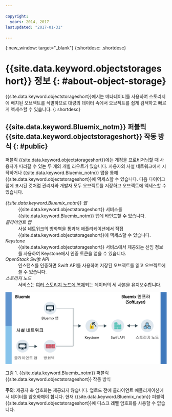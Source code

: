 ```yaml
---

copyright:
  years: 2014, 2017
lastupdated: "2017-01-31"

---
```

{:new_window: target="_blank"}
{:shortdesc: .shortdesc}

# {{site.data.keyword.objectstorageshort}} 정보  {: #about-object-storage}


{{site.data.keyword.objectstorageshort}}에서는 메타데이터를 사용하여 스토리지에 배치된 오브젝트를 식별하므로 대량의 데이터 속에서 오브젝트를 쉽게 검색하고 빠르게 액세스할 수 있습니다.
{: shortdesc}


## {{site.data.keyword.Bluemix_notm}} 퍼블릭 {{site.data.keyword.objectstorageshort}} 작동 방식 {: #public}

퍼블릭 {{site.data.keyword.objectstorageshort}}에는 계정을 프로비저닝할 때 사용자가 따라갈 수 있는 두 개의 개별 라우트가 있습니다. 사용자의 사설 네트워크에서 시작하거나 {{site.data.keyword.Bluemix_notm}} 앱을 통해 {{site.data.keyword.objectstorageshort}}에 액세스할 수 있습니다. 다음 다이어그램에 표시된 것처럼 관리자와 개발자 모두 오브젝트를 저장하고 오브젝트에 액세스할 수 있습니다. 

<dl>
  <dt><dfn> {{site.data.keyword.Bluemix_notm}} 앱 </dfn></dt>
    <dd> {{site.data.keyword.objectstorageshort}} 서비스를 {{site.data.keyword.Bluemix_notm}} 앱에 바인드할 수 있습니다. </dd>
  <dt><dfn> 클라이언트 앱 </dfn></dt>
    <dd> 사설 네트워크의 방화벽을 통과해 애플리케이션에서 직접 {{site.data.keyword.objectstorageshort}}에 액세스할 수 있습니다. </dd>
  <dt><dfn> Keystone </dfn></dt>
    <dd> {{site.data.keyword.objectstorageshort}} 서비스에서 제공되는 신임 정보를 사용하여 Keystone에서 인증 토큰을 얻을 수 있습니다. </dd>
  <dt><dfn> OpenStack Swift API</dfn></dt>
    <dd> 인스턴스를 인증하면 Swift API를 사용하여 저장된 오브젝트를 읽고 오브젝트에 쓸 수 있습니다. </dd>
  <dt><dfn> 스토리지 노드 </dfn></dt>
    <dd> 서비스는 <a href="http://docs.openstack.org/developer/swift/overview_replication.html">여러 스토리지 노드에 복제</a>되는 데이터의 세 사본을 유지보수합니다. </dd>
</dl>

![위에서 설명한 {{site.data.keyword.objectstorageshort}}가 작동하는 방식이 다이어그램으로 표시됨](images/OS_howitworks.png)

그림 1. {{site.data.keyword.Bluemix_notm}} 퍼블릭 {{site.data.keyword.objectstorageshort}} 작동 방식

**주의**: 제공자 측 암호화는 제공되지 않습니다. 업로드 전에 클라이언트 애플리케이션에서 데이터를 암호화해야 합니다. 현재 {{site.data.keyword.Bluemix_notm}} 퍼블릭 {{site.data.keyword.objectstorageshort}}에 디스크 레벨 암호화를 사용할 수 없습니다. 
